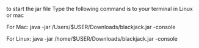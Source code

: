 to start the jar file
Type the following command is to your terminal in Linux or mac

For Mac: java -jar /Users/$USER/Downloads/blackjack.jar -console     

For Linux: java -jar /home/$USER/Downloads/blackjack.jar -console     
